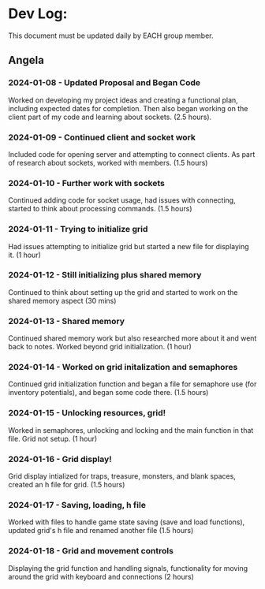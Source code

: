 # Dev Log:

This document must be updated daily by EACH group member.

## Angela

### 2024-01-08 - Updated Proposal and Began Code
Worked on developing my project ideas and creating a functional plan, including expected dates for completion. Then also began working on the client part of my code and learning about sockets. (2.5 hours).

### 2024-01-09 - Continued client and socket work
Included code for opening server and attempting to connect clients. As part of research about sockets, worked with members. (1.5 hours)

### 2024-01-10 - Further work with sockets
Continued adding code for socket usage, had issues with connecting, started to think about processing commands. (1.5 hours)

### 2024-01-11 - Trying to initialize grid
Had issues attempting to initialize grid but started a new file for displaying it. (1 hour)

### 2024-01-12 - Still initializing plus shared memory
Continued to think about setting up the grid and started to work on the shared memory aspect (30 mins)

### 2024-01-13 - Shared memory
Continued shared memory work but also researched more about it and went back to notes. Worked beyond grid initialization. (1 hour)

### 2024-01-14 - Worked on grid initalization and semaphores
Continued grid initialization function and began a file for semaphore use (for inventory potentials), and began some code there. (1.5 hours)

### 2024-01-15 - Unlocking resources, grid!
Worked in semaphores, unlocking and locking and the main function in that file. Grid not setup. (1 hour)

### 2024-01-16 - Grid display!
Grid display intialized for traps, treasure, monsters, and blank spaces, created an h file for grid. (1.5 hours)

### 2024-01-17 - Saving, loading, h file
Worked with files to handle game state saving (save and load functions), updated grid's h file and renamed another file (1.5 hours)

### 2024-01-18 - Grid and movement controls
Displaying the grid function and handling signals, functionality for moving around the grid with keyboard and connections (2 hours)